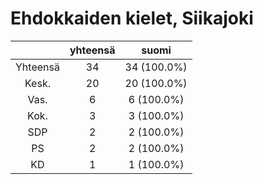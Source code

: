 # Ehdokkaiden kielet, Siikajoki

| |yhteensä|suomi|
|:---:|:---:|:---:|
|Yhteensä|34|34 (100.0%)|
|Kesk.|20|20 (100.0%)|
|Vas.|6|6 (100.0%)|
|Kok.|3|3 (100.0%)|
|SDP|2|2 (100.0%)|
|PS|2|2 (100.0%)|
|KD|1|1 (100.0%)|

